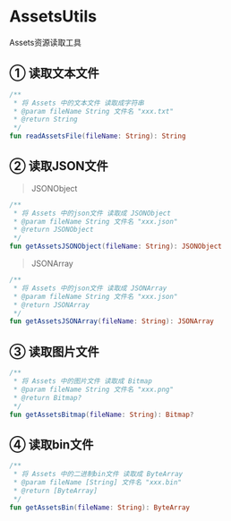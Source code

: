 # AssetsUtils

Assets资源读取工具

## ① 读取文本文件

```kotlin
/**
 * 将 Assets 中的文本文件 读取成字符串
 * @param fileName String 文件名 "xxx.txt"
 * @return String
 */
fun readAssetsFile(fileName: String): String
```

## ② 读取JSON文件

> JSONObject

```kotlin
/**
 * 将 Assets 中的json文件 读取成 JSONObject
 * @param fileName String 文件名 "xxx.json"
 * @return JSONObject
 */
fun getAssetsJSONObject(fileName: String): JSONObject
```

> JSONArray

```kotlin
/**
 * 将 Assets 中的json文件 读取成 JSONArray
 * @param fileName String 文件名 "xxx.json"
 * @return JSONArray
 */
fun getAssetsJSONArray(fileName: String): JSONArray
```

## ③ 读取图片文件

```kotlin
/**
 * 将 Assets 中的图片文件 读取成 Bitmap
 * @param fileName String 文件名 "xxx.png"
 * @return Bitmap?
 */
fun getAssetsBitmap(fileName: String): Bitmap?
```

## ④ 读取bin文件

```kotlin
/**
 * 将 Assets 中的二进制bin文件 读取成 ByteArray
 * @param fileName [String] 文件名 "xxx.bin"
 * @return [ByteArray]
 */
fun getAssetsBin(fileName: String): ByteArray
```

